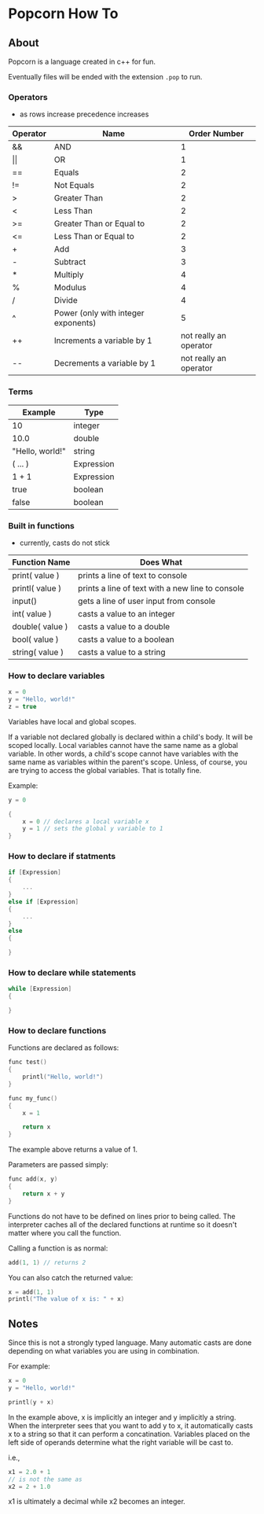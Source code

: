 # Popcorn How To

## About

Popcorn is a language created in c++ for fun.

Eventually files will be ended with the extension `.pop` to run.

### Operators

* as rows increase precedence increases

| Operator | Name | Order Number |
|----------|------|--------------|
| && | AND | 1 |
| \|\| | OR | 1 |
| == | Equals | 2 |
| != | Not Equals | 2 |
| > | Greater Than | 2 |
| < | Less Than | 2 |
| >= | Greater Than or Equal to | 2 |
| <= | Less Than or Equal to | 2 |
| + | Add | 3 |
| - | Subtract | 3 |
| * | Multiply | 4 |
| % | Modulus | 4 |
| / | Divide | 4 |
| ^ | Power (only with integer exponents) | 5 |
| ++ | Increments a variable by 1 | not really an operator |
| -- | Decrements a variable by 1 | not really an operator |

### Terms

| Example | Type | 
|---------|------|
| 10 | integer |
| 10.0 | double |
| "Hello, world!" | string |
| ( ... ) | Expression |
| 1 + 1 | Expression |
| true | boolean |
| false | boolean |

### Built in functions

* currently, casts do not stick

| Function Name | Does What |
|---------------|-----------|
| print( value ) | prints a line of text to console |
| printl( value ) | prints a line of text with a new line to console |
| input() | gets a line of user input from console |
| int( value ) | casts a value to an integer |
| double( value ) | casts a value to a double |
| bool( value ) | casts a value to a boolean |
| string( value ) | casts a value to a string |

### How to declare variables

```c++
x = 0
y = "Hello, world!"
z = true
```

Variables have local and global scopes.

If a variable not declared globally is declared within a child's body. It will be scoped locally. Local variables cannot have the same name as a global variable. In other words, a child's scope cannot have variables with the same name as variables within the parent's scope. Unless, of course, you are trying to access the global variables. That is totally fine.

Example:

```c++
y = 0

{
    x = 0 // declares a local variable x
    y = 1 // sets the global y variable to 1
}
```

### How to declare if statments

```c++
if [Expression]
{
    ...
}
else if [Expression]
{
    ...
}
else
{

}
```

### How to declare while statements

```c++
while [Expression]
{

}
```

### How to declare functions

Functions are declared as follows:

```c++
func test()
{
    printl("Hello, world!")
}
```

```c++
func my_func()
{
    x = 1

    return x
}
```

The example above returns a value of 1.

Parameters are passed simply:

```c++
func add(x, y)
{
    return x + y
}
```

Functions do not have to be defined on lines prior to being called. The interpreter caches all of the declared functions at runtime so it doesn't matter where you call the function.

Calling a function is as normal:

```c++
add(1, 1) // returns 2
```

You can also catch the returned value:

```c++
x = add(1, 1)
printl("The value of x is: " + x)
```

## Notes

Since this is not a strongly typed language. Many automatic casts are done depending on what variables you are using in combination.

For example:

```c++
x = 0
y = "Hello, world!"

printl(y + x)
```

In the example above, x is implicitly an integer and y implicitly a string. When the interpreter sees that you want to add y to x, it automatically casts x to a string so that it can perform a concatination. Variables placed on the left side of operands determine what the right variable will be cast to.

i.e.,

```c++
x1 = 2.0 + 1
// is not the same as
x2 = 2 + 1.0
```

x1 is ultimately a decimal while x2 becomes an integer.